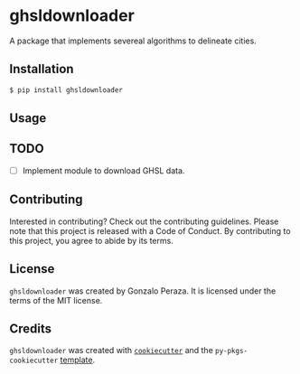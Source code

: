 # ghsldownloader

A package that implements severeal algorithms to delineate cities.

## Installation

```bash
$ pip install ghsldownloader
```

## Usage

## TODO

- [ ] Implement module to download GHSL data.

## Contributing

Interested in contributing? Check out the contributing guidelines. Please note that this project is released with a Code of Conduct. By contributing to this project, you agree to abide by its terms.

## License

`ghsldownloader` was created by Gonzalo Peraza. It is licensed under the terms of the MIT license.

## Credits

`ghsldownloader` was created with [`cookiecutter`](https://cookiecutter.readthedocs.io/en/latest/) and the `py-pkgs-cookiecutter` [template](https://github.com/py-pkgs/py-pkgs-cookiecutter).
